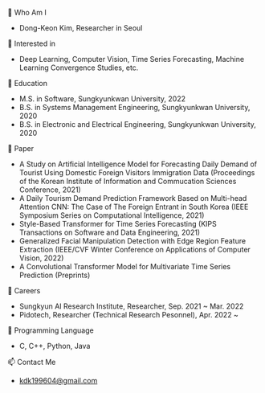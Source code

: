 👑 Who Am I
  - Dong-Keon Kim, Researcher in Seoul
  
👀 Interested in
  - Deep Learning, Computer Vision, Time Series Forecasting, Machine Learning Convergence Studies, etc.
  
📖 Education
  - M.S. in Software, Sungkyunkwan University, 2022
  - B.S. in Systems Management Engineering, Sungkyunkwan University, 2020
  - B.S. in Electronic and Electrical Engineering, Sungkyunkwan University, 2020
  
📜 Paper
  - A Study on Artificial Intelligence Model for Forecasting Daily Demand of Tourist Using Domestic Foreign Visitors Immigration Data
    (Proceedings of the Korean Institute of Information and Commucation Sciences Conference, 2021)
  - A Daily Tourism Demand Prediction Framework Based on Multi-head Attention CNN: The Case of The Foreign Entrant in South Korea
    (IEEE Symposium Series on Computational Intelligence, 2021)
  - Style-Based Transformer for Time Series Forecasting
    (KIPS Transactions on Software and Data Engineering, 2021)
  - Generalized Facial Manipulation Detection with Edge Region Feature Extraction
    (IEEE/CVF Winter Conference on Applications of Computer Vision, 2022)
  - A Convolutional Transformer Model for Multivariate Time Series Prediction
    (Preprints)

🚢 Careers
  - Sungkyun AI Research Institute, Researcher, Sep. 2021 ~ Mar. 2022
  - Pidotech, Researcher (Technical Research Pesonnel), Apr. 2022 ~ 

💞️ Programming Language
  - C, C++, Python, Java
  
📫 Contact Me
  - kdk199604@gmail.com

<!---

--->
